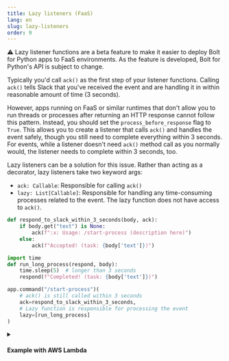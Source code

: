 ```yaml
---
title: Lazy listeners (FaaS)
lang: en
slug: lazy-listeners
order: 9
---
```


<div class="section-content">
⚠️ Lazy listener functions are a beta feature to make it easier to deploy Bolt for Python apps to FaaS environments. As the feature is developed, Bolt for Python's API is subject to change.

Typically you'd call `ack()` as the first step of your listener functions. Calling `ack()` tells Slack that you've received the event and are handling it in within reasonable amount of time (3 seconds).

However, apps running on FaaS or similar runtimes that don't allow you to run threads or processes after returning an HTTP response cannot follow this pattern. Instead, you should set the `process_before_response` flag to `True`. This allows you to create a listener that calls `ack()` and handles the event safely, though you still need to complete everything within 3 seconds. For events, while a listener doesn't need `ack()` method call as you normally would, the listener needs to complete within 3 seconds, too.

Lazy listeners can be a solution for this issue. Rather than acting as a decorator, lazy listeners take two keyword args:
* `ack: Callable`: Responsible for calling `ack()`
* `lazy: List[Callable]`: Responsible for handling any time-consuming processes related to the event. The lazy function does not have access to `ack()`.
</div>

```python
def respond_to_slack_within_3_seconds(body, ack):
    if body.get("text") is None:
        ack(f":x: Usage: /start-process (description here)")
    else:
        ack(f"Accepted! (task: {body['text']})")

import time
def run_long_process(respond, body):
    time.sleep(5)  # longer than 3 seconds
    respond(f"Completed! (task: {body['text']})")

app.command("/start-process")(
    # ack() is still called within 3 seconds
    ack=respond_to_slack_within_3_seconds,
    # Lazy function is responsible for processing the event
    lazy=[run_long_process]
)
```

<details class="secondary-wrapper">
<summary class="section-head" markdown="0">
<h4 class="section-head">Example with AWS Lambda</h4>
</summary>

<div class="secondary-content" markdown="0">
This example deploys the code to [AWS Lambda](https://aws.amazon.com/lambda/). There are more examples within the [`sample` folder](https://github.com/slackapi/bolt-python/tree/main/adapter).

```bash
pip install slack_bolt
# Save the source code as main.py
# and refer handler as `handler: main.handler` in config.yaml

# https://pypi.org/project/python-lambda/
pip install python-lambda

# Configure config.yml properly (AWSLambdaFullAccess required)
export SLACK_SIGNING_SECRET=***
export SLACK_BOT_TOKEN=xoxb-***
echo 'slack_bolt' > requirements.txt
lambda deploy --config-file config.yaml --requirements requirements.txt
```
</div>

```python
from slack_bolt import App
# process_before_response must be True when running on FaaS
app = App(process_before_response=True)

def respond_to_slack_within_3_seconds(body, ack):
    if "text" in body:
        ack(":x: Usage: /start-process (description here)")
    else:
        ack(f"Accepted! (task: {body['text']})")

import time
def run_long_process(respond, body):
    time.sleep(5)  # longer than 3 seconds
    respond(f"Completed! (task: {body['text']})")

app.command("/start-process")(
    ack=respond_to_slack_within_3_seconds,  # responsible for calling `ack()`
    lazy=[run_long_process]  # unable to call `ack()` / can have multiple functions
)

from slack_bolt.adapter.aws_lambda import SlackRequestHandler
def handler(event, context):
    slack_handler = SlackRequestHandler(app=app)
    return slack_handler.handle(event, context)
```
</details>
